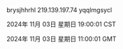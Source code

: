 brysjhhrhl 219.139.197.74 yqqlmgsycl

2024年 11月 03日 星期日 19:00:01 CST

2024年 11月 03日 星期日 11:00:01 GMT
